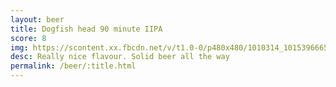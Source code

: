 ```yaml
---
layout: beer
title: Dogfish head 90 minute IIPA
score: 8
img: https://scontent.xx.fbcdn.net/v/t1.0-0/p480x480/1010314_10153966653958745_5103605884788995211_n.jpg?oh=f0d30e20d8e6b0b0cd0acfde8e4a2289&oe=5910AD17
desc: Really nice flavour. Solid beer all the way
permalink: /beer/:title.html
---
```

